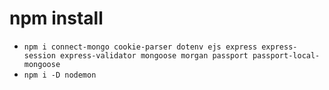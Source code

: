 # npm install
- `npm i connect-mongo cookie-parser dotenv ejs express express-session express-validator mongoose morgan passport passport-local-mongoose`
- `npm i -D nodemon`